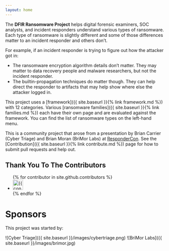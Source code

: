 ```yaml
---
layout: home
---
```


The **DFIR Ransomware Project** helps digital forensic examiners, SOC analysts, and incident responders understand various types of ransomware. Each type of ransomware is slightly different and some of those differences matter to an incident responder and others don’t.

For example, if an incident responder is trying to figure out how the attacker got in:
- The ransomware encryption algorithm details don’t matter. They may matter to data recovery people and malware researchers, but not the incident responder.
- The builtin-propagation techniques do matter though.  They can help direct the responder to artifacts that may help show where else the attacker logged in.

This project uses a [framework]({{ site.baseurl }}{% link framework.md %}) with 12 categories. Various [ransomware families]({{ site.baseurl }}{% link families.md %}) each have their own page and are evaluated against the framework. You can find the list of ransomware types on the left-hand menu.

This is a community project that arose from a presentation by Brian Carrier (Cyber Triage) and Brian Moran (BriMor Labs) at [ResponderCon](https://respondercon.io).  See the [Contribution]({{ site.baseurl }}{% link contribute.md %}) page for how to submit pull requests and help out.



## Thank You To The Contributors 

<ul class="list-style-none">
{% for contributor in site.github.contributors %}
  <li class="d-inline-block mr-1">
     <a href="{{ contributor.html_url }}"><img src="{{ contributor.avatar_url }}" width="32" height="32" alt="{{ contributor.login }}"/></a>
  </li>
{% endfor %}
</ul>

# Sponsors
This project was started by:

![Cyber Triage]({{ site.baseurl }}/images/cybertriage.png)
![BriMor Labs]({{ site.baseurl }}/images/brimor.jpg)

